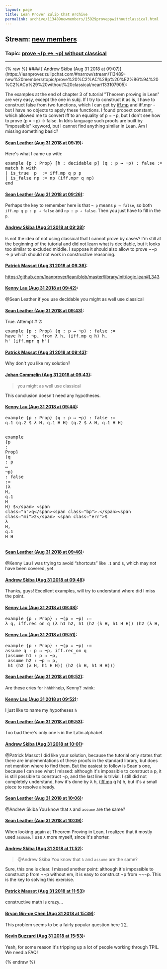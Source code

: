 ```yaml
---
layout: page
title: Lean Prover Zulip Chat Archive 
permalink: archive/113489newmembers/15929proveppwithoutclassical.html
---
```


## Stream: [new members](https://leanprover-community.github.io/archive/113489newmembers/index.html)
### Topic: [prove ¬(p ↔ ¬p) without classical](https://leanprover-community.github.io/archive/113489newmembers/15929proveppwithoutclassical.html)

---

<base href="https://leanprover.zulipchat.com">
{% raw %}
#### [ Andrew Skiba (Aug 31 2018 at 09:07)](https://leanprover.zulipchat.com/#narrow/stream/113489-new%20members/topic/prove%20%C2%AC%28p%20%E2%86%94%20%C2%ACp%29%20without%20classical/near/133107905):
<p>The examples at the end of chapter 3 of tutorial "Theorem proving in Lean" are very easy, except the one in subj. If I try to construct it as is, I have to construct false from two functions, which I can get by <a href="http://iff.mp" target="_blank" title="http://iff.mp">iff.mp</a> and iff.mpr - but I have no objects to apply these functions. I found propext constant, which allowed me to convert iff to an equality of p = ¬p, but I don't see how to prove (p = ¬p) → false. In Idris language such proofs are built by "impossible" keyword, but I cannot find anything similar in Lean. Am I missing something basic?</p>

#### [ Sean Leather (Aug 31 2018 at 09:19)](https://leanprover.zulipchat.com/#narrow/stream/113489-new%20members/topic/prove%20%C2%AC%28p%20%E2%86%94%20%C2%ACp%29%20without%20classical/near/133108380):
<p>Here's what I came up with:</p>
<div class="codehilite"><pre><span></span><span class="kn">example</span> <span class="o">{</span><span class="n">p</span> <span class="o">:</span> <span class="kt">Prop</span><span class="o">}</span> <span class="o">[</span><span class="n">h</span> <span class="o">:</span> <span class="n">decidable</span> <span class="n">p</span><span class="o">]</span> <span class="o">(</span><span class="n">q</span> <span class="o">:</span> <span class="n">p</span> <span class="bp">↔</span> <span class="bp">¬</span><span class="n">p</span><span class="o">)</span> <span class="o">:</span> <span class="n">false</span> <span class="o">:=</span>
<span class="k">match</span> <span class="n">h</span> <span class="k">with</span>
<span class="bp">|</span> <span class="n">is_true</span>  <span class="n">p</span>  <span class="o">:=</span> <span class="n">iff</span><span class="bp">.</span><span class="n">mp</span> <span class="n">q</span> <span class="n">p</span> <span class="n">p</span>
<span class="bp">|</span> <span class="n">is_false</span> <span class="n">np</span> <span class="o">:=</span> <span class="n">np</span> <span class="o">(</span><span class="n">iff</span><span class="bp">.</span><span class="n">mpr</span> <span class="n">q</span> <span class="n">np</span><span class="o">)</span>
<span class="kn">end</span>
</pre></div>

#### [ Sean Leather (Aug 31 2018 at 09:26)](https://leanprover.zulipchat.com/#narrow/stream/113489-new%20members/topic/prove%20%C2%AC%28p%20%E2%86%94%20%C2%ACp%29%20without%20classical/near/133108711):
<p>Perhaps the key to remember here is that <code>¬ p</code> means <code>p → false</code>, so both <code>iff.mp q p : p → false</code> and <code>np : p → false</code>. Then you just have to fill in the <code>p</code>.</p>

#### [ Andrew Skiba (Aug 31 2018 at 09:28)](https://leanprover.zulipchat.com/#narrow/stream/113489-new%20members/topic/prove%20%C2%AC%28p%20%E2%86%94%20%C2%ACp%29%20without%20classical/near/133108794):
<p>Is not the idea of not using classical that I cannot prove by cases? I'm still at the beginning of the tutorial and did not learn what is decidable, but it looks too similar to excluded middle. I suppose it should also allow to prove ¬¬p  → p which should not work in constructive reasoning.</p>

#### [ Patrick Massot (Aug 31 2018 at 09:36)](https://leanprover.zulipchat.com/#narrow/stream/113489-new%20members/topic/prove%20%C2%AC%28p%20%E2%86%94%20%C2%ACp%29%20without%20classical/near/133109087):
<p><a href="https://github.com/leanprover/lean/blob/master/library/init/logic.lean#L343" target="_blank" title="https://github.com/leanprover/lean/blob/master/library/init/logic.lean#L343">https://github.com/leanprover/lean/blob/master/library/init/logic.lean#L343</a></p>

#### [ Kenny Lau (Aug 31 2018 at 09:42)](https://leanprover.zulipchat.com/#narrow/stream/113489-new%20members/topic/prove%20%C2%AC%28p%20%E2%86%94%20%C2%ACp%29%20without%20classical/near/133109264):
<p><span class="user-mention" data-user-id="110045">@Sean Leather</span> if you use decidable you might as well use classical</p>

#### [ Sean Leather (Aug 31 2018 at 09:43)](https://leanprover.zulipchat.com/#narrow/stream/113489-new%20members/topic/prove%20%C2%AC%28p%20%E2%86%94%20%C2%ACp%29%20without%20classical/near/133109327):
<p>True. Attempt # 2:</p>
<div class="codehilite"><pre><span></span><span class="kn">example</span> <span class="o">{</span><span class="n">p</span> <span class="o">:</span> <span class="kt">Prop</span><span class="o">}</span> <span class="o">(</span><span class="n">q</span> <span class="o">:</span> <span class="n">p</span> <span class="bp">↔</span> <span class="bp">¬</span><span class="n">p</span><span class="o">)</span> <span class="o">:</span> <span class="n">false</span> <span class="o">:=</span>
<span class="k">have</span> <span class="n">h&#39;</span> <span class="o">:</span> <span class="bp">¬</span><span class="n">p</span><span class="o">,</span> <span class="k">from</span> <span class="bp">λ</span> <span class="n">h</span><span class="o">,</span> <span class="o">(</span><span class="n">iff</span><span class="bp">.</span><span class="n">mp</span> <span class="n">q</span> <span class="n">h</span><span class="o">)</span> <span class="n">h</span><span class="o">,</span>
<span class="n">h&#39;</span> <span class="o">(</span><span class="n">iff</span><span class="bp">.</span><span class="n">mpr</span> <span class="n">q</span> <span class="n">h&#39;</span><span class="o">)</span>
</pre></div>

#### [ Patrick Massot (Aug 31 2018 at 09:43)](https://leanprover.zulipchat.com/#narrow/stream/113489-new%20members/topic/prove%20%C2%AC%28p%20%E2%86%94%20%C2%ACp%29%20without%20classical/near/133109343):
<p>Why don't you like my solution?</p>

#### [ Johan Commelin (Aug 31 2018 at 09:43)](https://leanprover.zulipchat.com/#narrow/stream/113489-new%20members/topic/prove%20%C2%AC%28p%20%E2%86%94%20%C2%ACp%29%20without%20classical/near/133109344):
<blockquote>
<p>you might as well use classical</p>
</blockquote>
<p>This conclusion doesn't need any hypotheses.</p>

#### [ Kenny Lau (Aug 31 2018 at 09:44)](https://leanprover.zulipchat.com/#narrow/stream/113489-new%20members/topic/prove%20%C2%AC%28p%20%E2%86%94%20%C2%ACp%29%20without%20classical/near/133109401):
<div class="codehilite"><pre><span></span><span class="kn">example</span> <span class="o">{</span><span class="n">p</span> <span class="o">:</span> <span class="kt">Prop</span><span class="o">}</span> <span class="o">(</span><span class="n">q</span> <span class="o">:</span> <span class="n">p</span> <span class="bp">↔</span> <span class="bp">¬</span><span class="n">p</span><span class="o">)</span> <span class="o">:</span> <span class="n">false</span> <span class="o">:=</span>
<span class="n">q</span><span class="bp">.</span><span class="mi">1</span> <span class="o">(</span><span class="n">q</span><span class="bp">.</span><span class="mi">2</span> <span class="err">$</span> <span class="bp">λ</span> <span class="n">H</span><span class="o">,</span> <span class="n">q</span><span class="bp">.</span><span class="mi">1</span> <span class="n">H</span> <span class="n">H</span><span class="o">)</span> <span class="o">(</span><span class="n">q</span><span class="bp">.</span><span class="mi">2</span> <span class="err">$</span> <span class="bp">λ</span> <span class="n">H</span><span class="o">,</span> <span class="n">q</span><span class="bp">.</span><span class="mi">1</span> <span class="n">H</span> <span class="n">H</span><span class="o">)</span>

<span class="kn">example</span> <span class="o">{</span><span class="n">p</span> <span class="o">:</span> <span class="kt">Prop</span><span class="o">}</span> <span class="o">(</span><span class="n">q</span> <span class="o">:</span> <span class="n">p</span> <span class="bp">↔</span> <span class="bp">¬</span><span class="n">p</span><span class="o">)</span> <span class="o">:</span> <span class="n">false</span> <span class="o">:=</span>
<span class="o">(</span><span class="bp">λ</span> <span class="n">H</span><span class="o">,</span> <span class="n">q</span><span class="bp">.</span><span class="mi">1</span> <span class="n">H</span> <span class="n">H</span><span class="o">)</span> <span class="err">$</span> <span class="n">q</span><span class="bp">.</span><span class="mi">2</span> <span class="err">$</span> <span class="bp">λ</span> <span class="n">H</span><span class="o">,</span> <span class="n">q</span><span class="bp">.</span><span class="mi">1</span> <span class="n">H</span> <span class="n">H</span>
</pre></div>

#### [ Sean Leather (Aug 31 2018 at 09:46)](https://leanprover.zulipchat.com/#narrow/stream/113489-new%20members/topic/prove%20%C2%AC%28p%20%E2%86%94%20%C2%ACp%29%20without%20classical/near/133109467):
<p><span class="user-mention" data-user-id="110064">@Kenny Lau</span> I was trying to avoid “shortcuts” like <code>.1</code> and <code>$</code>,  which may not have been covered, yet.</p>

#### [ Andrew Skiba (Aug 31 2018 at 09:48)](https://leanprover.zulipchat.com/#narrow/stream/113489-new%20members/topic/prove%20%C2%AC%28p%20%E2%86%94%20%C2%ACp%29%20without%20classical/near/133109539):
<p>Thanks, guys! Excellent examples, will try to understand where did I miss the point.</p>

#### [ Kenny Lau (Aug 31 2018 at 09:48)](https://leanprover.zulipchat.com/#narrow/stream/113489-new%20members/topic/prove%20%C2%AC%28p%20%E2%86%94%20%C2%ACp%29%20without%20classical/near/133109541):
<div class="codehilite"><pre><span></span><span class="kn">example</span> <span class="o">{</span><span class="n">p</span> <span class="o">:</span> <span class="kt">Prop</span><span class="o">}</span> <span class="o">:</span> <span class="bp">¬</span><span class="o">(</span><span class="n">p</span> <span class="bp">↔</span> <span class="bp">¬</span><span class="n">p</span><span class="o">)</span> <span class="o">:=</span>
<span class="bp">λ</span> <span class="n">q</span><span class="o">,</span> <span class="n">iff</span><span class="bp">.</span><span class="n">rec_on</span> <span class="n">q</span> <span class="o">(</span><span class="bp">λ</span> <span class="n">h1</span> <span class="n">h2</span><span class="o">,</span> <span class="n">h1</span> <span class="o">(</span><span class="n">h2</span> <span class="o">(</span><span class="bp">λ</span> <span class="n">H</span><span class="o">,</span> <span class="n">h1</span> <span class="n">H</span> <span class="n">H</span><span class="o">))</span> <span class="o">(</span><span class="n">h2</span> <span class="o">(</span><span class="bp">λ</span> <span class="n">H</span><span class="o">,</span> <span class="n">h1</span> <span class="n">H</span> <span class="n">H</span><span class="o">)))</span>
</pre></div>

#### [ Kenny Lau (Aug 31 2018 at 09:51)](https://leanprover.zulipchat.com/#narrow/stream/113489-new%20members/topic/prove%20%C2%AC%28p%20%E2%86%94%20%C2%ACp%29%20without%20classical/near/133109629):
<div class="codehilite"><pre><span></span><span class="kn">example</span> <span class="o">{</span><span class="n">p</span> <span class="o">:</span> <span class="kt">Prop</span><span class="o">}</span> <span class="o">:</span> <span class="bp">¬</span><span class="o">(</span><span class="n">p</span> <span class="bp">↔</span> <span class="bp">¬</span><span class="n">p</span><span class="o">)</span> <span class="o">:=</span>
<span class="k">assume</span> <span class="n">q</span> <span class="o">:</span> <span class="n">p</span> <span class="bp">↔</span> <span class="bp">¬</span><span class="n">p</span><span class="o">,</span> <span class="n">iff</span><span class="bp">.</span><span class="n">rec_on</span> <span class="n">q</span>
<span class="o">(</span><span class="k">assume</span> <span class="n">h1</span> <span class="o">:</span> <span class="n">p</span> <span class="bp">→</span> <span class="bp">¬</span><span class="n">p</span><span class="o">,</span>
 <span class="k">assume</span> <span class="n">h2</span> <span class="o">:</span> <span class="bp">¬</span><span class="n">p</span> <span class="bp">→</span> <span class="n">p</span><span class="o">,</span>
 <span class="n">h1</span> <span class="o">(</span><span class="n">h2</span> <span class="o">(</span><span class="bp">λ</span> <span class="n">H</span><span class="o">,</span> <span class="n">h1</span> <span class="n">H</span> <span class="n">H</span><span class="o">))</span> <span class="o">(</span><span class="n">h2</span> <span class="o">(</span><span class="bp">λ</span> <span class="n">H</span><span class="o">,</span> <span class="n">h1</span> <span class="n">H</span> <span class="n">H</span><span class="o">)))</span>
</pre></div>

#### [ Sean Leather (Aug 31 2018 at 09:52)](https://leanprover.zulipchat.com/#narrow/stream/113489-new%20members/topic/prove%20%C2%AC%28p%20%E2%86%94%20%C2%ACp%29%20without%20classical/near/133109671):
<p>Are these cries for <code>hhhhhh</code>elp, Kenny? <span class="emoji emoji-1f609" title="wink">:wink:</span></p>

#### [ Kenny Lau (Aug 31 2018 at 09:52)](https://leanprover.zulipchat.com/#narrow/stream/113489-new%20members/topic/prove%20%C2%AC%28p%20%E2%86%94%20%C2%ACp%29%20without%20classical/near/133109676):
<p>I just like to name my hypotheses <code>h</code></p>

#### [ Sean Leather (Aug 31 2018 at 09:53)](https://leanprover.zulipchat.com/#narrow/stream/113489-new%20members/topic/prove%20%C2%AC%28p%20%E2%86%94%20%C2%ACp%29%20without%20classical/near/133109689):
<p>Too bad there's only one <code>h</code> in the Latin alphabet.</p>

#### [ Andrew Skiba (Aug 31 2018 at 10:01)](https://leanprover.zulipchat.com/#narrow/stream/113489-new%20members/topic/prove%20%C2%AC%28p%20%E2%86%94%20%C2%ACp%29%20without%20classical/near/133109997):
<p><span class="user-mention" data-user-id="110031">@Patrick Massot</span> I did like your solution, because the tutorial only states that there are implementations of these proofs in the standard library, but does not mention where to find them. But the easiest to follow is Sean's one, because I can see what I missed: although it's impossible to construct a p, it is still possible to construct ¬p, and the last line is trivial. I still did not completely understand, how it's done by λ h, (<a href="http://iff.mp" target="_blank" title="http://iff.mp">iff.mp</a> q h) h, but it's a small piece to resolve already.</p>

#### [ Sean Leather (Aug 31 2018 at 10:06)](https://leanprover.zulipchat.com/#narrow/stream/113489-new%20members/topic/prove%20%C2%AC%28p%20%E2%86%94%20%C2%ACp%29%20without%20classical/near/133110240):
<p><span class="user-mention" data-user-id="127891">@Andrew Skiba</span> You know that <code>λ</code> and <code>assume</code> are the same?</p>

#### [ Sean Leather (Aug 31 2018 at 10:09)](https://leanprover.zulipchat.com/#narrow/stream/113489-new%20members/topic/prove%20%C2%AC%28p%20%E2%86%94%20%C2%ACp%29%20without%20classical/near/133110323):
<p>When looking again at Theorem Proving in Lean, I realized that it mostly used <code>assume</code>. I use <code>λ</code> more myself, since it's shorter.</p>

#### [ Andrew Skiba (Aug 31 2018 at 11:52)](https://leanprover.zulipchat.com/#narrow/stream/113489-new%20members/topic/prove%20%C2%AC%28p%20%E2%86%94%20%C2%ACp%29%20without%20classical/near/133114894):
<blockquote>
<p><span class="user-mention" data-user-id="127891">@Andrew Skiba</span> You know that <code>λ</code> and <code>assume</code> are the same?</p>
</blockquote>
<p>Sure, this one is clear. I missed another point: although it's impossible to construct p from ¬¬p without em, it is easy to construct ¬p from ¬¬¬p. This is the key to solving this exercise.</p>

#### [ Patrick Massot (Aug 31 2018 at 11:53)](https://leanprover.zulipchat.com/#narrow/stream/113489-new%20members/topic/prove%20%C2%AC%28p%20%E2%86%94%20%C2%ACp%29%20without%20classical/near/133114912):
<p>constructive math is crazy...</p>

#### [ Bryan Gin-ge Chen (Aug 31 2018 at 15:39)](https://leanprover.zulipchat.com/#narrow/stream/113489-new%20members/topic/prove%20%C2%AC%28p%20%E2%86%94%20%C2%ACp%29%20without%20classical/near/133124674):
<p>This problem seems to be a fairly popular question here <a href="#narrow/stream/113488-general/subject/Logic.20.26.20Proof/near/127708058" title="#narrow/stream/113488-general/subject/Logic.20.26.20Proof/near/127708058">1</a> <a href="#narrow/stream/113489-new-members/subject/(no.20topic)/near/132923537" title="#narrow/stream/113489-new-members/subject/(no.20topic)/near/132923537">2</a>.</p>

#### [ Kevin Buzzard (Aug 31 2018 at 15:53)](https://leanprover.zulipchat.com/#narrow/stream/113489-new%20members/topic/prove%20%C2%AC%28p%20%E2%86%94%20%C2%ACp%29%20without%20classical/near/133125379):
<p>Yeah, for some reason it's tripping up a lot of people working through TPIL. We need a FAQ!</p>


{% endraw %}
